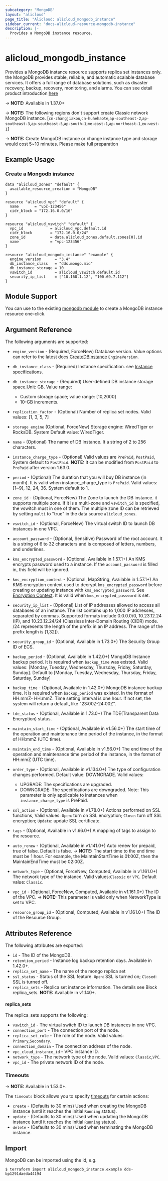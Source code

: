 ```yaml
---
subcategory: "MongoDB"
layout: "alicloud"
page_title: "Alicloud: alicloud_mongodb_instance"
sidebar_current: "docs-alicloud-resource-mongodb-instance"
description: |-
  Provides a MongoDB instance resource.
---
```


# alicloud\_mongodb\_instance

Provides a MongoDB instance resource supports replica set instances only. the MongoDB provides stable, reliable, and automatic scalable database services. 
It offers a full range of database solutions, such as disaster recovery, backup, recovery, monitoring, and alarms.
You can see detail product introduction [here](https://www.alibabacloud.com/help/doc-detail/26558.htm)

-> **NOTE:**  Available in 1.37.0+

-> **NOTE:**  The following regions don't support create Classic network MongoDB instance.
[`cn-zhangjiakou`,`cn-huhehaote`,`ap-southeast-2`,`ap-southeast-3`,`ap-southeast-5`,`ap-south-1`,`me-east-1`,`ap-northeast-1`,`eu-west-1`] 

-> **NOTE:**  Create MongoDB instance or change instance type and storage would cost 5~10 minutes. Please make full preparation

## Example Usage

### Create a Mongodb instance

```
data "alicloud_zones" "default" {
  available_resource_creation = "MongoDB"
}

resource "alicloud_vpc" "default" {
  name       = "vpc-123456"
  cidr_block = "172.16.0.0/16"
}

resource "alicloud_vswitch" "default" {
  vpc_id            = alicloud_vpc.default.id
  cidr_block        = "172.16.0.0/24"
  zone_id           = data.alicloud_zones.default.zones[0].id
  name              = "vpc-123456"
}

resource "alicloud_mongodb_instance" "example" {
  engine_version      = "3.4"
  db_instance_class   = "dds.mongo.mid"
  db_instance_storage = 10
  vswitch_id          = alicloud_vswitch.default.id
  security_ip_list    = ["10.168.1.12", "100.69.7.112"]
}
```

## Module Support

You can use to the existing [mongodb module](https://registry.terraform.io/modules/terraform-alicloud-modules/mongodb/alicloud) 
to create a MongoDB instance resource one-click.


## Argument Reference

The following arguments are supported:

* `engine_version` - (Required, ForceNew) Database version. Value options can refer to the latest docs [CreateDBInstance](https://www.alibabacloud.com/help/doc-detail/61763.htm) `EngineVersion`.
* `db_instance_class` - (Required) Instance specification. see [Instance specifications](https://www.alibabacloud.com/help/doc-detail/57141.htm).
* `db_instance_storage` - (Required) User-defined DB instance storage space.Unit: GB. Value range:
  - Custom storage space; value range: [10,2000]
  - 10-GB increments. 
* `replication_factor` - (Optional) Number of replica set nodes. Valid values: [1, 3, 5, 7]
* `storage_engine` (Optional, ForceNew) Storage engine: WiredTiger or RocksDB. System Default value: WiredTiger.
* `name` - (Optional) The name of DB instance. It a string of 2 to 256 characters.
* `instance_charge_type` - (Optional) Valid values are `PrePaid`, `PostPaid`, System default to `PostPaid`. **NOTE:** It can be modified from `PostPaid` to `PrePaid` after version 1.63.0.
* `period` - (Optional) The duration that you will buy DB instance (in month). It is valid when instance_charge_type is `PrePaid`. Valid values: [1~9], 12, 24, 36. System default to 1.
* `zone_id` - (Optional, ForceNew) The Zone to launch the DB instance. it supports multiple zone.
If it is a multi-zone and `vswitch_id` is specified, the vswitch must in one of them.
The multiple zone ID can be retrieved by setting `multi` to "true" in the data source `alicloud_zones`.
* `vswitch_id` - (Optional, ForceNew) The virtual switch ID to launch DB instances in one VPC.
* `account_password` - (Optional, Sensitive) Password of the root account. It is a string of 6 to 32 characters and is composed of letters, numbers, and underlines.
* `kms_encrypted_password` - (Optional, Available in 1.57.1+) An KMS encrypts password used to a instance. If the `account_password` is filled in, this field will be ignored.
* `kms_encryption_context` - (Optional, MapString, Available in 1.57.1+) An KMS encryption context used to decrypt `kms_encrypted_password` before creating or updating instance with `kms_encrypted_password`. See [Encryption Context](https://www.alibabacloud.com/help/doc-detail/42975.htm). It is valid when `kms_encrypted_password` is set.
* `security_ip_list` - (Optional) List of IP addresses allowed to access all databases of an instance. The list contains up to 1,000 IP addresses, separated by commas. Supported formats include 0.0.0.0/0, 10.23.12.24 (IP), and 10.23.12.24/24 (Classless Inter-Domain Routing (CIDR) mode. /24 represents the length of the prefix in an IP address. The range of the prefix length is [1,32]).
* `security_group_id` - (Optional, Available in 1.73.0+) The Security Group ID of ECS.
* `backup_period` - (Optional, Available in 1.42.0+) MongoDB Instance backup period. It is required when `backup_time` was existed. Valid values: [Monday, Tuesday, Wednesday, Thursday, Friday, Saturday, Sunday]. Default to [Monday, Tuesday, Wednesday, Thursday, Friday, Saturday, Sunday]
* `backup_time` - (Optional, Available in 1.42.0+) MongoDB instance backup time. It is required when `backup_period` was existed. In the format of HH:mmZ- HH:mmZ. Time setting interval is one hour. If not set, the system will return a default, like "23:00Z-24:00Z".
* `tde_status` - (Optional, Available in 1.73.0+) The TDE(Transparent Data Encryption) status.
* `maintain_start_time` - (Optional, Available in v1.56.0+) The start time of the operation and maintenance time period of the instance, in the format of HH:mmZ (UTC time).
* `maintain_end_time` - (Optional, Available in v1.56.0+) The end time of the operation and maintenance time period of the instance, in the format of HH:mmZ (UTC time).
* `order_type` - (Optional, Available in v1.134.0+) The type of configuration changes performed. Default value: DOWNGRADE. Valid values:
  * UPGRADE: The specifications are upgraded.
  * DOWNGRADE: The specifications are downgraded.
    Note: This parameter is only applicable to instances when `instance_charge_type` is PrePaid.
    
* `ssl_action` - (Optional, Available in v1.78.0+) Actions performed on SSL functions, Valid values: `Open`: turn on SSL encryption; `Close`: turn off SSL encryption; `Update`: update SSL certificate.
* `tags` - (Optional, Available in v1.66.0+) A mapping of tags to assign to the resource.
* `auto_renew` - (Optional, Available in v1.141.0+) Auto renew for prepaid, true of false. Default is false.
-> **NOTE:** The start time to the end time must be 1 hour. For example, the MaintainStartTime is 01:00Z, then the MaintainEndTime must be 02:00Z.
* `network_type` - (Optional, ForceNew, Computed, Available in v1.161.0+) The network type of the instance. Valid values:`Classic` or `VPC`. Default value: `Classic`.
* `vpc_id` - (Optional, ForceNew, Computed, Available in v1.161.0+) The ID of the VPC. -> **NOTE:** This parameter is valid only when NetworkType is set to VPC.
* `resource_group_id` - (Optional, Computed, Available in v1.161.0+) The ID of the Resource Group.

## Attributes Reference

The following attributes are exported:

* `id` - The ID of the MongoDB.
* `retention_period` - Instance log backup retention days. Available in 1.42.0+.
* `replica_set_name` - The name of the mongo replica set
* `ssl_status` - Status of the SSL feature. `Open`: SSL is turned on; `Closed`: SSL is turned off.
* `replica_sets` - Replica set instance information. The details see Block replica_sets. **NOTE:** Available in v1.140+.

#### replica_sets
The replica_sets supports the following:
* `vswitch_id` - The virtual switch ID to launch DB instances in one VPC.
* `connection_port` - The connection port of the node.
* `replica_set_role` - The role of the node. Valid values: `Primary`,`Secondary`.
* `connection_domain` - The connection address of the node.
* `vpc_cloud_instance_id` - VPC instance ID.
* `network_type` - The network type of the node. Valid values: `Classic`,`VPC`.
* `vpc_id` - The private network ID of the node.

### Timeouts

-> **NOTE:** Available in 1.53.0+.

The `timeouts` block allows you to specify [timeouts](https://www.terraform.io/docs/configuration-0-11/resources.html#timeouts) for certain actions:

* `create` - (Defaults to 30 mins) Used when creating the MongoDB instance (until it reaches the initial `Running` status). 
* `update` - (Defaults to 30 mins) Used when updating the MongoDB instance (until it reaches the initial `Running` status). 
* `delete` - (Defaults to 30 mins) Used when terminating the MongoDB instance. 

## Import

MongoDB can be imported using the id, e.g.

```
$ terraform import alicloud_mongodb_instance.example dds-bp1291daeda44194
```
